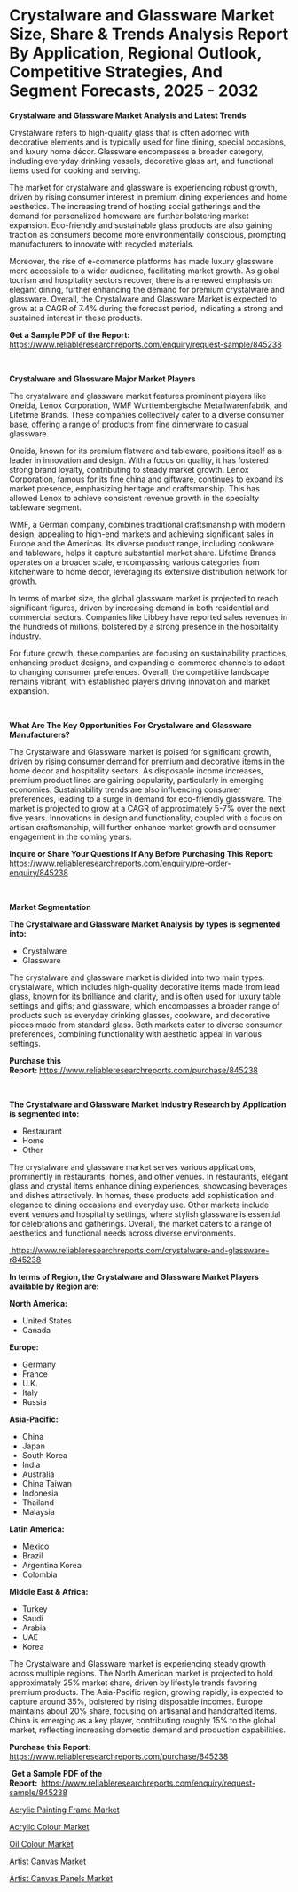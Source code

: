 <p><h1>Crystalware and Glassware Market Size, Share & Trends Analysis Report By Application, Regional Outlook, Competitive Strategies, And Segment Forecasts, 2025 - 2032</h1></p><p><strong>Crystalware and Glassware Market Analysis and Latest Trends</strong></p>
<p><p>Crystalware refers to high-quality glass that is often adorned with decorative elements and is typically used for fine dining, special occasions, and luxury home décor. Glassware encompasses a broader category, including everyday drinking vessels, decorative glass art, and functional items used for cooking and serving. </p><p>The market for crystalware and glassware is experiencing robust growth, driven by rising consumer interest in premium dining experiences and home aesthetics. The increasing trend of hosting social gatherings and the demand for personalized homeware are further bolstering market expansion. Eco-friendly and sustainable glass products are also gaining traction as consumers become more environmentally conscious, prompting manufacturers to innovate with recycled materials.</p><p>Moreover, the rise of e-commerce platforms has made luxury glassware more accessible to a wider audience, facilitating market growth. As global tourism and hospitality sectors recover, there is a renewed emphasis on elegant dining, further enhancing the demand for premium crystalware and glassware. Overall, the Crystalware and Glassware Market is expected to grow at a CAGR of 7.4% during the forecast period, indicating a strong and sustained interest in these products.</p></p>
<p><strong>Get a Sample PDF of the Report:&nbsp;</strong> <a href="https://www.reliableresearchreports.com/enquiry/request-sample/845238?utm_campaign=31&utm_medium=2&utm_source=Github&utm_content=ia&utm_term=06022025&utm_id=crystalware-and-glassware">https://www.reliableresearchreports.com/enquiry/request-sample/845238</a></p>
<p>&nbsp;</p>
<p><strong>Crystalware and Glassware Major Market Players</strong></p>
<p><p>The crystalware and glassware market features prominent players like Oneida, Lenox Corporation, WMF Wurttembergische Metallwarenfabrik, and Lifetime Brands. These companies collectively cater to a diverse consumer base, offering a range of products from fine dinnerware to casual glassware.</p><p>Oneida, known for its premium flatware and tableware, positions itself as a leader in innovation and design. With a focus on quality, it has fostered strong brand loyalty, contributing to steady market growth. Lenox Corporation, famous for its fine china and giftware, continues to expand its market presence, emphasizing heritage and craftsmanship. This has allowed Lenox to achieve consistent revenue growth in the specialty tableware segment.</p><p>WMF, a German company, combines traditional craftsmanship with modern design, appealing to high-end markets and achieving significant sales in Europe and the Americas. Its diverse product range, including cookware and tableware, helps it capture substantial market share. Lifetime Brands operates on a broader scale, encompassing various categories from kitchenware to home décor, leveraging its extensive distribution network for growth.</p><p>In terms of market size, the global glassware market is projected to reach significant figures, driven by increasing demand in both residential and commercial sectors. Companies like Libbey have reported sales revenues in the hundreds of millions, bolstered by a strong presence in the hospitality industry.</p><p>For future growth, these companies are focusing on sustainability practices, enhancing product designs, and expanding e-commerce channels to adapt to changing consumer preferences. Overall, the competitive landscape remains vibrant, with established players driving innovation and market expansion.</p></p>
<p>&nbsp;</p>
<p><strong>What Are The Key Opportunities For Crystalware and Glassware Manufacturers?</strong></p>
<p><p>The Crystalware and Glassware market is poised for significant growth, driven by rising consumer demand for premium and decorative items in the home decor and hospitality sectors. As disposable income increases, premium product lines are gaining popularity, particularly in emerging economies. Sustainability trends are also influencing consumer preferences, leading to a surge in demand for eco-friendly glassware. The market is projected to grow at a CAGR of approximately 5-7% over the next five years. Innovations in design and functionality, coupled with a focus on artisan craftsmanship, will further enhance market growth and consumer engagement in the coming years.</p></p>
<p><strong>Inquire or Share Your Questions If Any Before Purchasing This Report:</strong> <a href="https://www.reliableresearchreports.com/enquiry/pre-order-enquiry/845238?utm_campaign=31&utm_medium=2&utm_source=Github&utm_content=ia&utm_term=06022025&utm_id=crystalware-and-glassware">https://www.reliableresearchreports.com/enquiry/pre-order-enquiry/845238</a></p>
<p>&nbsp;</p>
<p><strong>Market Segmentation</strong></p>
<p><strong>The Crystalware and Glassware Market Analysis by types is segmented into:</strong></p>
<p><ul><li>Crystalware</li><li>Glassware</li></ul></p>
<p><p>The crystalware and glassware market is divided into two main types: crystalware, which includes high-quality decorative items made from lead glass, known for its brilliance and clarity, and is often used for luxury table settings and gifts; and glassware, which encompasses a broader range of products such as everyday drinking glasses, cookware, and decorative pieces made from standard glass. Both markets cater to diverse consumer preferences, combining functionality with aesthetic appeal in various settings.</p></p>
<p><strong>Purchase this Report:&nbsp;</strong><a href="https://www.reliableresearchreports.com/purchase/845238?utm_campaign=31&utm_medium=2&utm_source=Github&utm_content=ia&utm_term=06022025&utm_id=crystalware-and-glassware">https://www.reliableresearchreports.com/purchase/845238</a></p>
<p>&nbsp;</p>
<p><strong>The Crystalware and Glassware Market Industry Research by Application is segmented into:</strong></p>
<p><ul><li>Restaurant</li><li>Home</li><li>Other</li></ul></p>
<p><p>The crystalware and glassware market serves various applications, prominently in restaurants, homes, and other venues. In restaurants, elegant glass and crystal items enhance dining experiences, showcasing beverages and dishes attractively. In homes, these products add sophistication and elegance to dining occasions and everyday use. Other markets include event venues and hospitality settings, where stylish glassware is essential for celebrations and gatherings. Overall, the market caters to a range of aesthetics and functional needs across diverse environments.</p></p>
<p><a href="https://www.reliableresearchreports.com/crystalware-and-glassware-r845238?utm_campaign=31&utm_medium=2&utm_source=Github&utm_content=ia&utm_term=06022025&utm_id=crystalware-and-glassware">&nbsp;https://www.reliableresearchreports.com/crystalware-and-glassware-r845238</a></p>
<p><strong>In terms of Region, the Crystalware and Glassware Market Players available by Region are:</strong></p>
<p>
    <p> <strong> North America: </strong>
        <ul>
            <li>United States</li>
            <li>Canada</li>
        </ul>
        </p> 
    <p> <strong> Europe: </strong>
        <ul>
            <li>Germany</li>
            <li>France</li>
            <li>U.K.</li>
            <li>Italy</li>
            <li>Russia</li>
        </ul>
        </p> 
    <p> <strong> Asia-Pacific: </strong>
        <ul>
            <li>China</li>
            <li>Japan</li>
            <li>South Korea</li>
            <li>India</li>
            <li>Australia</li>
            <li>China Taiwan</li>
            <li>Indonesia</li>
            <li>Thailand</li>
            <li>Malaysia</li>
        </ul>
        </p> 
    <p> <strong> Latin America: </strong>
        <ul>
            <li>Mexico</li>
            <li>Brazil</li>
            <li>Argentina Korea</li>
            <li>Colombia</li>
        </ul>
        </p> 
    <p> <strong> Middle East & Africa: </strong>
        <ul>
            <li>Turkey</li>
            <li>Saudi</li>
            <li>Arabia</li>
            <li>UAE</li>
            <li>Korea</li>
        </ul>
    </p>
    </p>
<p><p>The Crystalware and Glassware market is experiencing steady growth across multiple regions. The North American market is projected to hold approximately 25% market share, driven by lifestyle trends favoring premium products. The Asia-Pacific region, growing rapidly, is expected to capture around 35%, bolstered by rising disposable incomes. Europe maintains about 20% share, focusing on artisanal and handcrafted items. China is emerging as a key player, contributing roughly 15% to the global market, reflecting increasing domestic demand and production capabilities.</p></p>
<p><strong>Purchase this Report: </strong><a href="https://www.reliableresearchreports.com/purchase/845238?utm_campaign=31&utm_medium=2&utm_source=Github&utm_content=ia&utm_term=06022025&utm_id=crystalware-and-glassware">https://www.reliableresearchreports.com/purchase/845238</a></p>
<p>&nbsp;<strong>Get a Sample PDF of the Report:&nbsp;&nbsp;</strong><a href="https://www.reliableresearchreports.com/enquiry/request-sample/845238?utm_campaign=31&utm_medium=2&utm_source=Github&utm_content=ia&utm_term=06022025&utm_id=crystalware-and-glassware">https://www.reliableresearchreports.com/enquiry/request-sample/845238</a></p>
<p><strong></strong></p>
<p><p><a href="https://github.com/bogganbillie6969/Market-Research-Report-List-1/blob/main/acrylic-painting-frame-market.md?utm_campaign=31&utm_medium=2&utm_source=Github&utm_content=ia&utm_term=06022025&utm_id=crystalware-and-glassware">Acrylic Painting Frame Market</a></p><p><a href="https://github.com/alberthagorsuch/Market-Research-Report-List-1/blob/main/acrylic-colour-market.md?utm_campaign=31&utm_medium=2&utm_source=Github&utm_content=ia&utm_term=06022025&utm_id=crystalware-and-glassware">Acrylic Colour Market</a></p><p><a href="https://github.com/donnettaletizia/Market-Research-Report-List-1/blob/main/oil-colour-market.md?utm_campaign=31&utm_medium=2&utm_source=Github&utm_content=ia&utm_term=06022025&utm_id=crystalware-and-glassware">Oil Colour Market</a></p><p><a href="https://github.com/shondapmbau/Market-Research-Report-List-1/blob/main/artist-canvas-market.md?utm_campaign=31&utm_medium=2&utm_source=Github&utm_content=ia&utm_term=06022025&utm_id=crystalware-and-glassware">Artist Canvas Market</a></p><p><a href="https://github.com/skerretflossie9297/Market-Research-Report-List-1/blob/main/artist-canvas-panels-market.md?utm_campaign=31&utm_medium=2&utm_source=Github&utm_content=ia&utm_term=06022025&utm_id=crystalware-and-glassware">Artist Canvas Panels Market</a></p></p>